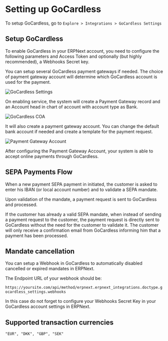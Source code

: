 <!-- add-breadcrumbs -->
# Setting up GoCardless

To setup GoCardless, go to `Explore > Integrations > GoCardless Settings`

## Setup GoCardless

To enable GoCardless in your ERPNext account, you need to configure the following parameters and Access Token and optionally (but highly recommended), a Webhooks Secret key.


You can setup several GoCardless payment gateways if needed. The choice of payment gateway account will determine which GoCardless account is used for the payment.

![GoCardless Settings](/docs/v12/assets/img/setup/integrations/gocardless_account.png)

On enabling service, the system will create a Payment Gateway record and an Account head in chart of account with account type as Bank.

![GoCardless COA](/docs/v12/assets/img/setup/integrations/gocardless_coa.png)

It will also create a payment gateway account. You can change the default bank account if needed and create a template for the payment request.

![Payment Gateway Account](/docs/v12/assets/img/setup/integrations/payment_gateway_account_gocardless.png)

After configuring the Payment Gateway Account, your system is able to accept online payments through GoCardless.

## SEPA Payments Flow

When a new payment SEPA payment in initiated, the customer is asked to enter his IBAN (or local account number) and to validate a SEPA mandate.

Upon validation of the mandate, a payment request is sent to GoCardless and processed.

If the customer has already a valid SEPA mandate, when instead of sending a payment request to the customer, the payment request is directly sent to GoCardless without the need for the customer to validate it.
The customer will only receive a confirmation email from GoCardless informing him that a payment has been processed.


## Mandate cancellation

You can setup a Webhook in GoCardless to automatically disabled cancelled or expired mandates in ERPNext.

The Endpoint URL of your webhook should be:

`https://yoursite.com/api/method/erpnext.erpnext_integrations.doctype.gocardless_settings.webhooks`


In this case do not forget to configure your Webhooks Secret Key in your GoCardless account settings in ERPNext.


## Supported transaction currencies
	"EUR", "DKK", "GBP", "SEK"
